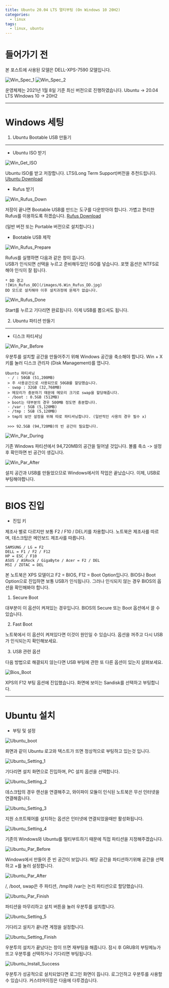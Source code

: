 ```yaml
---
title: Ubuntu 20.04 LTS 멀티부팅 (On Windows 10 20H2)
categories:
  - linux
tags:
  - linux, ubuntu
---
```


# 들어가기 전

본 포스트에 사용된 모델은 DELL-XPS-7590 모델입니다. 

![Win_Spec_1](/images/1.Win_Spec_1.jpg)
![Win_Spec_2](/images/2.Win_Spec_2.jpg)

운영체제는 2021년 1월 8일 기준 최신 버전으로 진행하였습니다. 
Ubuntu -> 20.04 LTS 
WIndows 10 -> 20H2 

***
# Windows 세팅

1. Ubuntu Bootable USB 만들기
---------------------------

* Ubuntu ISO 받기

![Win_Get_ISO](/images/3.Win_Get_ISO.jpg)

Ubuntu ISO를 받고 저장합니다. LTS(Long Term Support)버전을 추천드립니다. 
[Ubuntu Download](https://ubuntu.com) 

* Rufus 받기

![Win_Rufus_Down](/images/4.Win_Rufus_Down.jpg)

저장이 끝나면 Bootable USB를 만드는 도구를 다운받아야 합니다. 
가볍고 편리한 Rufus를 이용하도록 하겠습니다. 
[Rufus Download](https://rufus.ie)

(일반 버전 또는 Portable 버전으로 설치합니다.)

* Bootable USB 제작

![Win_Rufus_Prepare](/images/5.Win_Rufus_Prepare.jpg)

Rufus를 실행하면 다음과 같은 창이 뜹니다.  
USB가 인식되면 선택을 누르고 준비해두었던 ISO를 넣습니다. 
포맷 옵션은 NTFS로 해야 인식이 잘 됩니다. 

    * DD 경고 
    ![Win_Rufus_DD](/images/6.Win_Rufus_DD.jpg)
    DD 모드로 설치해야 이후 설치과정에 문제가 없습니다. 

![Win_Rufus_Done](/images/7.Win_Rufus_Done.jpg)

Start를 누르고 기다리면 완료됩니다. 
이제 USB를 뽑으셔도 됩니다. 

2. Ubuntu 파티션 만들기
-------------------

* 디스크 파티셔닝

![Win_Par_Before](/images/8.Win_Par_Before.jpg)

우분투를 설치할 공간을 만들어주기 위해 Windows 공간을 축소해야 합니다. 
Win + X키를 눌러 디스크 관리자 (Disk Management)를 엽니다. 

    Ubuntu 파티셔닝 
     - / : 50GB (51,200MB) 
     > 주 사용공간으로 사용되므로 50GB를 할당했습니다. 
     - swap : 32GB (32,768MB) 
     > 메모리가 충분하기 때문에 메모리 크기로 swap을 할당해줍니다. 
     - /boot : 0.5GB (512MB) 
     > boot는 대부분의 경우 500MB 정도면 충분합니다. 
     - /var : 5GB (5,120MB) 
     - /tmp : 5GB (5,120MB) 
     > tmp의 보안 설정을 위해 따로 파티셔닝합니다. (일반적인 사용의 경우 필수 x) 

     >>> 92.5GB (94,720MB)의 빈 공간이 필요합니다.

![Win_Par_During](/images/9.Win_Par_During.jpg)

기존 Windows 파티션에서 94,720MB의 공간을 밀어낼 것입니다. 
볼륨 축소 -> 설정 후 확인하면 빈 공간이 생깁니다. 

![Win_Par_After](/images/10.Win_Par_After.jpg)

설치 공간과 USB를 만들었으므로 Windows에서의 작업은 끝났습니다. 
이제, USB로 부팅해야합니다. 

***
# BIOS 진입

* 진입 키

제조사 별로 다르지만 보통 F2 / F10 / DEL키를 차용합니다. 
노트북은 제조사를 따르며, 데스크탑은 메인보드 제조사를 따릅니다. 

    SAMSUNG / LG = F2 
    DELL = F1 / F2 / F12 
    HP = ESC / F10 
    ASUS / ASRock / GigaByte / Acer = F2 / DEL 
    MSI / ZOTAC = DEL 

본 노트북은 XPS 모델이고 F2 = BIOS, F12 = Boot Option입니다. 
BIOS나 Boot Option으로 진입하면 보통 USB가 인식됩니다. 
그러나 인식되지 않는 경우 BIOS의 옵션을 확인해봐야 합니다. 

1. Secure Boot

대부분이 이 옵션이 켜져있는 경우입니다. 
BIOS의 Secure 또는 Boot 옵션에서 끌 수 있습니다. 

2. Fast Boot

노트북에서 이 옵션이 켜져있다면 이것이 원인일 수 있습니다. 
옵션을 꺼주고 다시 USB가 인식되는지 확인해보세요. 

3. USB 관련 옵션

다음 방법으로 해결되지 않는다면 USB 부팅에 관한 또 다른 옵션이 있는지 살펴보세요. 

![Bios_Boot](/images/11.Bios_Boot.jpeg)

XPS의 F12 부팅 옵션에 진입했습니다. 
화면에 보이는 Sandisk를 선택하고 부팅합니다. 

***
# Ubuntu 설치

* 부팅 및 설정

![Ubuntu_boot](/images/12.Ubuntu_boot.jpeg)

화면과 같이 Ubuntu 로고와 텍스트가 뜨면 정상적으로 부팅하고 있는것 입니다. 

![Ubuntu_Setting_1](/images/13.Ubuntu_Setting_1.jpeg)

기다리면 설치 화면으로 진입하며, PC 설치 옵션을 선택합니다. 

![Ubuntu_Setting_2](/images/14.Ubuntu_Setting_2.jpeg)

데스크탑의 경우 랜선을 연결해주고, 와이파이 모듈이 인식된 노트북은 무선 인터넷을 연결해줍니다. 

![Ubuntu_Setting_3](/images/15.Ubuntu_Setting_3.jpeg)

지원 소프트웨어를 설치하는 옵션은 인터넷에 연결되었을때만 활성화됩니다. 

![Ubuntu_Setting_4](/images/16.Ubuntu_Setting_4.jpeg)

기존의 Windows와 Ubuntu를 멀티부트하기 때문에 직접 파티션을 지정해주겠습니다. 

![Ubuntu_Par_Before](/images/17.Ubuntu_Par_Before.jpeg)

Windows에서 만들어 준 빈 공간이 보입니다. 
해당 공간을 파티션하기위해 공간을 선택하고 +를 눌러 설정합니다.  

![Ubuntu_Par_After](/images/18.Ubuntu_Par_After.jpeg)

/, /boot, swap은 주 파티션,  /tmp와 /var는 논리 파티션으로 할당했습니다. 

![Ubuntu_Par_Finish](/images/19.Ubuntu_Finish.jpeg)

파티션을 마무리하고 설치 버튼을 눌러 우분투를 설치합니다. 

![Ubuntu_Setting_5](/images/20.Ubuntu_Setting_5.jpeg)

기다리고 설치가 끝나면 계정을 설정합니다. 

![Ubuntu_Setting_Finish](/images/21.Ubuntu_Setting_Finish.jpeg)

우분투의 설치가 끝났다는 창이 뜨면 재부팅을 해줍니다. 
잠시 후 GRUB의 부팅메뉴가 뜨고 우분투를 선택하거나 기다리면 부팅됩니다. 

![Ubuntu_Install_Success](/images/22.Ubuntu_Install_Success.jpeg)

우분투가 성공적으로 설치되었다면 로그인 화면이 뜹니다. 
로그인하고 우분투를 사용할 수 있습니다. 
커스터마이징은 다음에 다루겠습니다. 